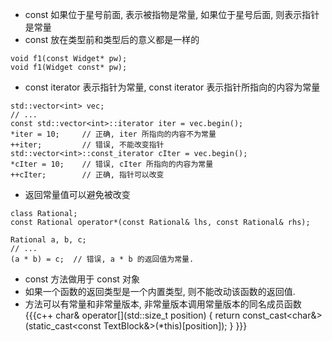 * const 如果位于星号前面, 表示被指物是常量, 如果位于星号后面, 则表示指针是常量
* const 放在类型前和类型后的意义都是一样的
```
void f1(const Widget* pw);
void f1(Widget const* pw);
```
* const iterator 表示指针为常量, const iterator 表示指针所指向的内容为常量
```
std::vector<int> vec;
// ...
const std::vector<int>::iterator iter = vec.begin();
*iter = 10;     // 正确, iter 所指向的内容不为常量
++iter;         // 错误, 不能改变指针
std::vector<int>::const_iterator cIter = vec.begin();
*cIter = 10;    // 错误, cIter 所指向的内容为常量
++cIter;        // 正确, 指针可以改变
```
* 返回常量值可以避免被改变
```
class Rational;
const Rational operator*(const Rational& lhs, const Rational& rhs);

Rational a, b, c;
// ...
(a * b) = c;  // 错误, a * b 的返回值为常量.
```
* const 方法做用于 const 对象
* 如果一个函数的返回类型是一个内置类型, 则不能改动该函数的返回值.
* 方法可以有常量和非常量版本, 非常量版本调用常量版本的同名成员函数
{{{c++
char& operator[](std::size_t position)
{
	return const_cast<char&>(static_cast<const TextBlock&>(*this)[position]);
}
}}}